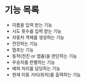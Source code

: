 # 기능 목록
- 이름을 입력 받는 기능
- 시도 횟수를 입력 받는 기능
- 자동차 객체를 생성하는 기능
- 전진하는 기능
- 멈추는 기능
- 동작(전진 or 멈춤)을 판단하는 기능
- 우승자를 판별하는 기능
- 예외 처리를 담당하는 기능
- 현재 이동 거리(위치)를 출력하는 기능
